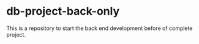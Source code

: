 # db-project-back-only
This is a repository to start the back end development before of complete project.
